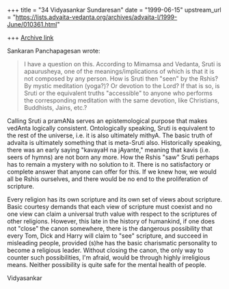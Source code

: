 +++
title = "34 Vidyasankar Sundaresan"
date = "1999-06-15"
upstream_url = "https://lists.advaita-vedanta.org/archives/advaita-l/1999-June/010361.html"

+++
[Archive link](https://lists.advaita-vedanta.org/archives/advaita-l/1999-June/010361.html)

Sankaran Panchapagesan <panchap at ICSL.UCLA.EDU> wrote:

>I have a question on this. According to Mimamsa and Vedanta, Sruti is
>apaurusheya, one of the meanings/implications of which is that it is not
>composed by any person. How is Sruti then "seen" by the Rshis? By mystic
>meditation (yoga?)? Or devotion to the Lord? If that is so, is Sruti or
>the equivalent truths "accessible" to anyone who performs the
>corresponding meditation with the same devotion, like Christians,
>Buddhists, Jains, etc.?
>

Calling Sruti a pramANa serves an epistemological purpose that makes
vedAnta logically consistent. Ontologically speaking, Sruti is equivalent
to the rest of the universe, i.e. it is also ultimately mithyA. The basic
truth of advaita is ultimately something that is meta-Sruti also.
Historically speaking, there was an early saying "kavayaH na jAyante,"
meaning that kavis (i.e. seers of hymns) are not born any more. How the
Rshis "saw" Sruti perhaps has to remain a mystery with no solution to it.
There is no satisfactory or complete answer that anyone can offer for this.
If we knew how, we would all be Rshis ourselves, and there would be no end
to the proliferation of scripture.

Every religion has its own scripture and its own set of views about
scripture. Basic courtesy demands that each view of scripture must coexist
and no one view can claim a universal truth value with respect to the
scriptures of other religions. However, this late in the history of
humankind, if one does not "close" the canon somewhere, there is the
dangerous possibility that every Tom, Dick and Harry will claim to "see"
scripture, and succeed in misleading people, provided (s)he has the basic
charismatic personality to become a religious leader. Without closing the
canon, the only way to counter such possibilities, I'm afraid, would be
through highly irreligious means. Neither possibility is quite safe for the
mental health of people.

Vidyasankar

